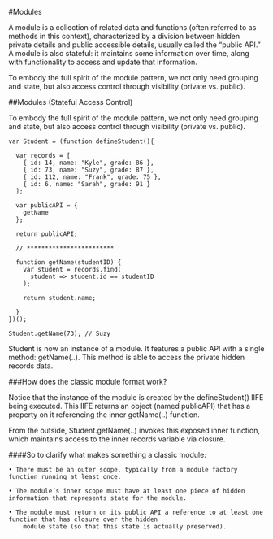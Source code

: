 #Modules

A module is a collection of related data and functions (often referred to as methods in this context), characterized by a
division between hidden private details and public accessible details, usually called the “public API.”
A module is also stateful: it maintains some information over time, along with functionality to access and update that
information.

To embody the full spirit of the module pattern, we not only need grouping and state, but also access control through
visibility (private vs. public).

##Modules (Stateful Access Control)

To embody the full spirit of the module pattern, we not only need grouping and state, but also access control through
visibility (private vs. public).

```
var Student = (function defineStudent(){

  var records = [
    { id: 14, name: "Kyle", grade: 86 },
    { id: 73, name: "Suzy", grade: 87 },
    { id: 112, name: "Frank", grade: 75 },
    { id: 6, name: "Sarah", grade: 91 }
  ];

  var publicAPI = {
    getName
  };

  return publicAPI;

  // ************************

  function getName(studentID) {
    var student = records.find(
      student => student.id == studentID
    );

    return student.name;

  }
})();

Student.getName(73); // Suzy
```

Student is now an instance of a module. It features a public API with a single method: getName(..). This method is able
to access the private hidden records data.

###How does the classic module format work?

Notice that the instance of the module is created by the defineStudent() IIFE being executed. This IIFE returns an
object (named publicAPI) that has a property on it referencing the inner getName(..) function.

From the outside, Student.getName(..) invokes this exposed inner function, which maintains access to the inner
records variable via closure.

####So to clarify what makes something a classic module:

    • There must be an outer scope, typically from a module factory function running at least once.

    • The module’s inner scope must have at least one piece of hidden information that represents state for the module.

    • The module must return on its public API a reference to at least one function that has closure over the hidden
        module state (so that this state is actually preserved).
